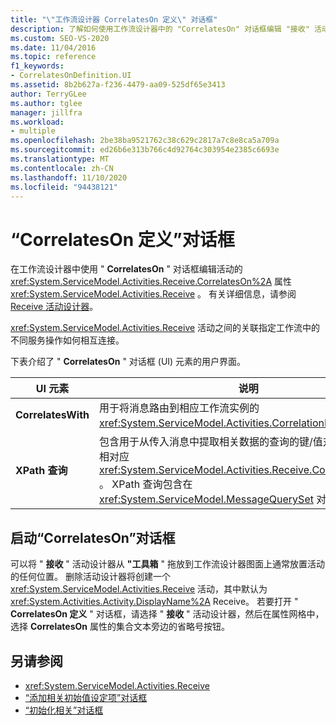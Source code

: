 ```yaml
---
title: "\"工作流设计器 CorrelatesOn 定义\" 对话框"
description: 了解如何使用工作流设计器中的 "CorrelatesOn" 对话框编辑 "接收" 活动的 "CorrelatesOn" 属性。
ms.custom: SEO-VS-2020
ms.date: 11/04/2016
ms.topic: reference
f1_keywords:
- CorrelatesOnDefinition.UI
ms.assetid: 8b2b627a-f236-4479-aa09-525df65e3413
author: TerryGLee
ms.author: tglee
manager: jillfra
ms.workload:
- multiple
ms.openlocfilehash: 2be38ba9521762c38c629c2817a7c8e8ca5a709a
ms.sourcegitcommit: ed26b6e313b766c4d92764c303954e2385c6693e
ms.translationtype: MT
ms.contentlocale: zh-CN
ms.lasthandoff: 11/10/2020
ms.locfileid: "94438121"
---
```

# <a name="correlateson-definition-dialog-box"></a>“CorrelatesOn 定义”对话框

在工作流设计器中使用 " **CorrelatesOn** " 对话框编辑活动的 <xref:System.ServiceModel.Activities.Receive.CorrelatesOn%2A> 属性 <xref:System.ServiceModel.Activities.Receive> 。 有关详细信息，请参阅 [Receive 活动设计器](../workflow-designer/receive-activity-designer.md)。

<xref:System.ServiceModel.Activities.Receive> 活动之间的关联指定工作流中的不同服务操作如何相互连接。

下表介绍了 " **CorrelatesOn** " 对话框 (UI) 元素的用户界面。

|UI 元素|说明|
|-|-----------------|
|**CorrelatesWith**|用于将消息路由到相应工作流实例的 <xref:System.ServiceModel.Activities.CorrelationHandle>。|
|**XPath 查询**|包含用于从传入消息中提取相关数据的查询的键/值对。 此值与属性相对应 <xref:System.ServiceModel.Activities.Receive.CorrelatesOn%2A> 。 XPath 查询包含在 <xref:System.ServiceModel.MessageQuerySet> 对象中。|

## <a name="to-launch-the-correlateson-dialog-box"></a>启动“CorrelatesOn”对话框

可以将 " **接收** " 活动设计器从 **"工具箱** " 拖放到工作流设计器图面上通常放置活动的任何位置。 删除活动设计器将创建一个 <xref:System.ServiceModel.Activities.Receive> 活动，其中默认为 <xref:System.Activities.Activity.DisplayName%2A> Receive。 若要打开 " **CorrelatesOn 定义** " 对话框，请选择 " **接收** " 活动设计器，然后在属性网格中，选择 **CorrelatesOn** 属性的集合文本旁边的省略号按钮。

## <a name="see-also"></a>另请参阅

- <xref:System.ServiceModel.Activities.Receive>
- [“添加相关初始值设定项”对话框](../workflow-designer/add-correlationinitializers-dialog-box.md)
- [“初始化相关”对话框](../workflow-designer/initialize-correlation-dialog-box.md)